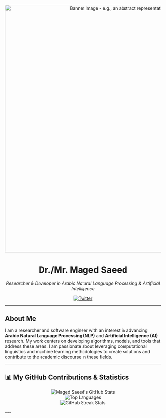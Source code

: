 <div align="center">
  <a href="https://github.com/MagedSaeed">
    <img src="YOUR_OPTIONAL_BANNER_IMAGE_URL_HERE" alt="Banner Image - e.g., an abstract representation of NLP or AI" width="800"/>
  </a>
</div>

<h1 align="center">Dr./Mr. Maged Saeed</h1>
<p align="center">
  <em>Researcher & Developer in Arabic Natural Language Processing & Artificial Intelligence</em>
</p>
<p align="center">
  <a href="https://twitter.com/_MagedSaeed_"><img src="https://img.shields.io/badge/Twitter-%231DA1F2.svg?style=for-the-badge&logo=Twitter&logoColor=white" alt="Twitter"/></a>
  </p>

---

## About Me

I am a researcher and software engineer with an interest in advancing **Arabic Natural Language Processing (NLP)** and **Artificial Intelligence (AI)** research. My work centers on developing algorithms, models, and tools that address these areas. I am passionate about leveraging computational linguistics and machine learning methodologies to create solutions and contribute to the academic discourse in these fields.

---

## 📊 My GitHub Contributions & Statistics

<p align="center">
  <img src="https://github-readme-stats.vercel.app/api?username=MagedSaeed&show_icons=true&theme=merko&include_all_commits=true&count_private=true&hide_border=true&rank_icon=github" alt="Maged Saeed's GitHub Stats" />
  <br/>
  <img src="https://github-readme-stats.vercel.app/api/top-langs/?username=MagedSaeed&layout=compact&langs_count=10&theme=merko&hide_border=true" alt="Top Languages" />
  <br/>
  <img src="https://github-readme-streak-stats.herokuapp.com/?user=MagedSaeed&theme=merko&hide_border=true" alt="GitHub Streak Stats" />
  <br/>
  </p>
---
